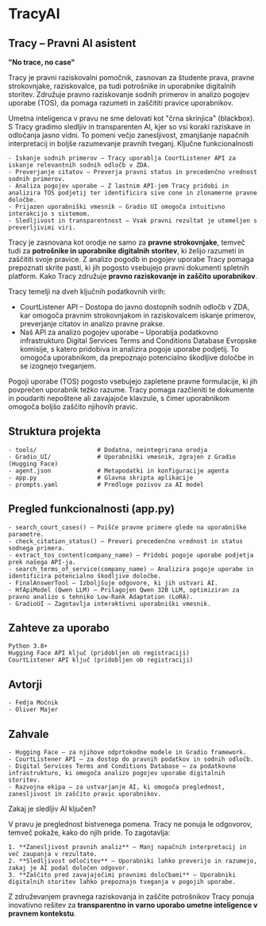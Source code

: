 # TracyAI

## Tracy – Pravni AI asistent

**"No trace, no case"**

Tracy je pravni raziskovalni pomočnik, zasnovan za študente prava, pravne strokovnjake, raziskovalce, pa tudi potrošnike in uporabnike digitalnih storitev. Združuje pravno raziskovanje sodnih primerov in analizo pogojev uporabe (TOS), da pomaga razumeti in zaščititi pravice uporabnikov.

Umetna inteligenca v pravu ne sme delovati kot "črna skrinjica" (blackbox). S Tracy gradimo sledljiv in transparenten AI, kjer so vsi koraki raziskave in odločanja jasno vidni. To pomeni večjo zanesljivost, zmanjšanje napačnih interpretacij in boljše razumevanje pravnih tveganj.
Ključne funkcionalnosti


    - Iskanje sodnih primerov – Tracy uporablja CourtListener API za iskanje relevantnih sodnih odločb v ZDA.
    - Preverjanje citatov – Preverja pravni status in precedenčno vrednost sodnih primerov.
    - Analiza pogojev uporabe – Z lastnim API-jem Tracy pridobi in analizira TOS podjetij ter identificira sive cone in zlonamerne pravne določbe.
    - Prijazen uporabniški vmesnik – Gradio UI omogoča intuitivno interakcijo s sistemom.
    - Sledljivost in transparentnost – Vsak pravni rezultat je utemeljen s preverljivimi viri.

Tracy je zasnovana kot orodje ne samo za **pravne strokovnjake**, temveč tudi za **potrošnike in uporabnike digitalnih storitev**, ki želijo razumeti in zaščititi svoje pravice. Z analizo pogodb in pogojev uporabe Tracy pomaga prepoznati skrite pasti, ki jih pogosto vsebujejo pravni dokumenti spletnih platform.
Kako Tracy združuje **pravno raziskovanje in zaščito uporabnikov**.

Tracy temelji na dveh ključnih podatkovnih virih:

- CourtListener API – Dostopa do javno dostopnih sodnih odločb v ZDA, kar omogoča pravnim strokovnjakom in raziskovalcem iskanje primerov, preverjanje citatov in analizo pravne prakse.
- Naš API za analizo pogojev uporabe – Uporablja podatkovno infrastrukturo Digital Services Terms and Conditions Database Evropske komisije, s katero pridobiva in analizira pogoje uporabe podjetij. To omogoča uporabnikom, da prepoznajo potencialno škodljive določbe in se izognejo tveganjem.

Pogoji uporabe (TOS) pogosto vsebujejo zapletene pravne formulacije, ki jih povprečen uporabnik težko razume. Tracy pomaga razčleniti te dokumente in poudariti nepoštene ali zavajajoče klavzule, s čimer uporabnikom omogoča boljšo zaščito njihovih pravic.
## Struktura projekta
```
- tools/                 # Dodatna, neintegrirana orodja  
- Gradio_UI/             # Uporabniški vmesnik, zgrajen z Gradio (Hugging Face)  
- agent.json             # Metapodatki in konfiguracije agenta  
- app.py                 # Glavna skripta aplikacije  
- prompts.yaml           # Predloge pozivov za AI model  
```
## Pregled funkcionalnosti (app.py)
    
    - search_court_cases() – Poišče pravne primere glede na uporabniške parametre.
    - check_citation_status() – Preveri precedenčno vrednost in status sodnega primera.
    - extract_tos_content(company_name) – Pridobi pogoje uporabe podjetja prek našega API-ja.
    - search_terms_of_service(company_name) – Analizira pogoje uporabe in identificira potencialno škodljive določbe.
    - FinalAnswerTool – Izboljšuje odgovore, ki jih ustvari AI.
    - HfApiModel (Qwen LLM) – Prilagojen Qwen 32B LLM, optimiziran za pravno analizo s tehniko Low-Rank Adaptation (LoRA).
    - GradioUI – Zagotavlja interaktivni uporabniški vmesnik.

## Zahteve za uporabo

    Python 3.8+
    Hugging Face API ključ (pridobljen ob registraciji)
    CourtListener API ključ (pridobljen ob registraciji)

## Avtorji

    - Fedja Močnik
    - Oliver Majer

## Zahvale

    - Hugging Face – za njihove odprtokodne modele in Gradio framework.
    - CourtListener API – za dostop do pravnih podatkov in sodnih odločb.
    - Digital Services Terms and Conditions Database – za podatkovno infrastrukturo, ki omogoča analizo pogojev uporabe digitalnih storitev.
    - Razvojna ekipa – za ustvarjanje AI, ki omogoča preglednost, zanesljivost in zaščito pravic uporabnikov.

Zakaj je sledljiv AI ključen?

V pravu je preglednost bistvenega pomena. Tracy ne ponuja le odgovorov, temveč pokaže, kako do njih pride. To zagotavlja:

    1. **Zanesljivost pravnih analiz** – Manj napačnih interpretacij in več zaupanja v rezultate.
    2. **Sledljivost odločitev** – Uporabniki lahko preverijo in razumejo, zakaj je AI podal določen odgovor.
    3. **Zaščito pred zavajajočimi pravnimi določbami** – Uporabniki digitalnih storitev lahko prepoznajo tveganja v pogojih uporabe.

Z združevanjem pravnega raziskovanja in zaščite potrošnikov Tracy ponuja inovativno rešitev za **transparentno in varno uporabo umetne inteligence v pravnem kontekstu**.
